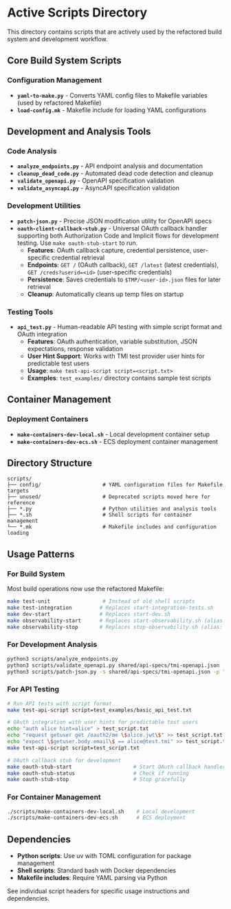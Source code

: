 # Active Scripts Directory

This directory contains scripts that are actively used by the refactored build system and development workflow.

## Core Build System Scripts

### Configuration Management

- **`yaml-to-make.py`** - Converts YAML config files to Makefile variables (used by refactored Makefile)
- **`load-config.mk`** - Makefile include for loading YAML configurations

## Development and Analysis Tools

### Code Analysis

- **`analyze_endpoints.py`** - API endpoint analysis and documentation
- **`cleanup_dead_code.py`** - Automated dead code detection and cleanup
- **`validate_openapi.py`** - OpenAPI specification validation
- **`validate_asyncapi.py`** - AsyncAPI specification validation

### Development Utilities

- **`patch-json.py`** - Precise JSON modification utility for OpenAPI specs
- **`oauth-client-callback-stub.py`** - Universal OAuth callback handler supporting both Authorization Code and Implicit flows for development testing. Use `make oauth-stub-start` to run.
  - **Features**: OAuth callback capture, credential persistence, user-specific credential retrieval
  - **Endpoints**: `GET /` (OAuth callback), `GET /latest` (latest credentials), `GET /creds?userid=<id>` (user-specific credentials)
  - **Persistence**: Saves credentials to `$TMP/<user-id>.json` files for later retrieval
  - **Cleanup**: Automatically cleans up temp files on startup

### Testing Tools

- **`api_test.py`** - Human-readable API testing with simple script format and OAuth integration
  - **Features**: OAuth authentication, variable substitution, JSON expectations, response validation
  - **User Hint Support**: Works with TMI test provider user hints for predictable test users
  - **Usage**: `make test-api-script script=<script.txt>`
  - **Examples**: `test_examples/` directory contains sample test scripts

## Container Management

### Deployment Containers

- **`make-containers-dev-local.sh`** - Local development container setup
- **`make-containers-dev-ecs.sh`** - ECS deployment container management

## Directory Structure

```
scripts/
├── config/                    # YAML configuration files for Makefile targets
├── unused/                    # Deprecated scripts moved here for reference
├── *.py                       # Python utilities and analysis tools
├── *.sh                       # Shell scripts for container management
└── *.mk                       # Makefile includes and configuration loading
```

## Usage Patterns

### For Build System

Most build operations now use the refactored Makefile:

```bash
make test-unit                 # Instead of old shell scripts
make test-integration         # Replaces start-integration-tests.sh
make dev-start                # Replaces start-dev.sh
make observability-start      # Replaces start-observability.sh (alias: obs-start)
make observability-stop       # Replaces stop-observability.sh (alias: obs-stop)
```

### For Development Analysis

```bash
python3 scripts/analyze_endpoints.py
python3 scripts/validate_openapi.py shared/api-specs/tmi-openapi.json
python3 scripts/patch-json.py -s shared/api-specs/tmi-openapi.json -p "$.components.schemas"
```

### For API Testing

```bash
# Run API tests with script format
make test-api-script script=test_examples/basic_api_test.txt

# OAuth integration with user hints for predictable test users
echo "auth alice hint=alice" > test_script.txt
echo "request getuser get /oauth2/me \$alice.jwt\$" >> test_script.txt
echo "expect \$getuser.body.email\$ == alice@test.tmi" >> test_script.txt
make test-api-script script=test_script.txt

# OAuth callback stub for development
make oauth-stub-start                    # Start OAuth callback handler
make oauth-stub-status                   # Check if running
make oauth-stub-stop                     # Stop gracefully
```

### For Container Management

```bash
./scripts/make-containers-dev-local.sh    # Local development
./scripts/make-containers-dev-ecs.sh      # ECS deployment
```

## Dependencies

- **Python scripts**: Use uv with TOML configuration for package management
- **Shell scripts**: Standard bash with Docker dependencies
- **Makefile includes**: Require YAML parsing via Python

See individual script headers for specific usage instructions and dependencies.
